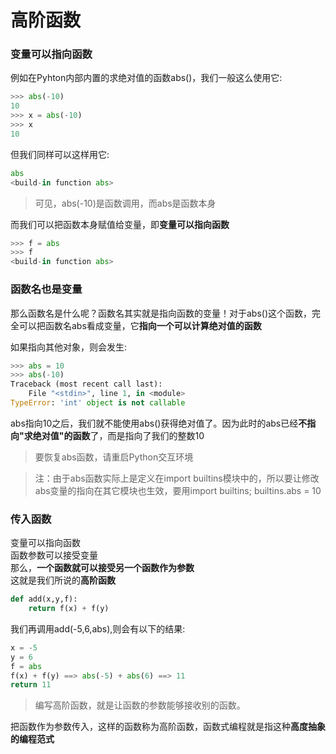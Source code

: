 # 高阶函数  

### 变量可以指向函数
例如在Pyhton内部内置的求绝对值的函数abs()，我们一般这么使用它:
```Python
>>> abs(-10)
10
>>> x = abs(-10)
>>> x
10
```

但我们同样可以这样用它:
```Python
abs
<build-in function abs>
```

> 可见，abs(-10)是函数调用，而abs是函数本身

而我们可以把函数本身赋值给变量，即**变量可以指向函数**  
```Python
>>> f = abs 
>>> f
<build-in function abs>
```

### 函数名也是变量
那么函数名是什么呢？函数名其实就是指向函数的变量！对于abs()这个函数，完全可以把函数名abs看成变量，它**指向一个可以计算绝对值的函数**    

如果指向其他对象，则会发生:
```Python
>>> abs = 10
>>> abs(-10)
Traceback (most recent call last):
    File "<stdin>", line 1, in <module>
TypeError: 'int' object is not callable
``` 

abs指向10之后，我们就不能使用abs()获得绝对值了。因为此时的abs已经**不指向"求绝对值"的函数**了，而是指向了我们的整数10   

> 要恢复abs函数，请重启Python交互环境

> 注：由于abs函数实际上是定义在import builtins模块中的，所以要让修改abs变量的指向在其它模块也生效，要用import builtins; builtins.abs = 10   

### 传入函数
变量可以指向函数    
函数参数可以接受变量    
那么，**一个函数就可以接受另一个函数作为参数**  
这就是我们所说的**高阶函数**    

```Python
def add(x,y,f):
    return f(x) + f(y)
```
我们再调用add(-5,6,abs),则会有以下的结果:
```Python
x = -5
y = 6
f = abs
f(x) + f(y) ==> abs(-5) + abs(6) ==> 11
return 11
```

> 编写高阶函数，就是让函数的参数能够接收别的函数。

把函数作为参数传入，这样的函数称为高阶函数，函数式编程就是指这种**高度抽象的编程范式**  